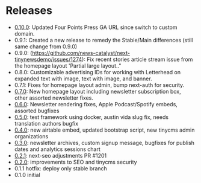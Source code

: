 # Releases
- [0.10.0](https://github.com/news-catalyst/next-tinynewsdemo/pull/1282/files): Updated Four Points Press GA URL since switch to custom domain.
- 0.9.1: Created a new release to remedy the Stable/Main differences (still same change from 0.9.0)
- 0.9.0: (https://github.com/news-catalyst/next-tinynewsdemo/issues/1274): Fix recent stories article stream issue from the homepage layout 'Partial large layout.."
- 0.8.0: Customizable advertising IDs for working with Letterhead on expanded text with image, text with image, and banner.
- 0.7.1: Fixes for homepage layout admin, bump next-auth for security.
- [0.7.0](https://github.com/news-catalyst/next-tinynewsdemo/issues/1247): New homepage layout including newsletter subscription box, other assorted newsletter fixes.
- [0.6.0](https://github.com/news-catalyst/next-tinynewsdemo/issues/1233): Newsletter rendering fixes, Apple Podcast/Spotify embeds, assorted bugfixes
- [0.5.0](https://github.com/news-catalyst/next-tinynewsdemo/issues/1220): test framework using docker, austin vida slug fix, needs translation authors bugfix
- [0.4.0](https://github.com/news-catalyst/next-tinynewsdemo/issues/1214): new airtable embed, updated bootstrap script, new tinycms admin organizations
- [0.3.0](https://github.com/news-catalyst/next-tinynewsdemo/issues/1204): newsletter archives, custom signup message, bugfixes for publish dates and analytics sessions chart
- [0.2.1](https://github.com/news-catalyst/next-tinynewsdemo/issues/1209): next-seo adjustments PR #1201
- [0.2.0](https://github.com/news-catalyst/next-tinynewsdemo/issues/1187): improvements to SEO and tinycms security
- 0.1.1 hotfix: deploy only stable branch
- 0.1.0 initial
